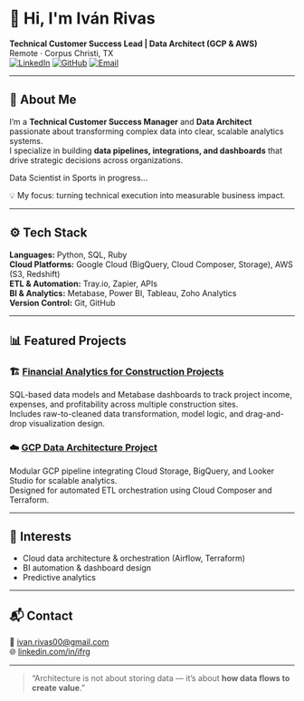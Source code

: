 # 👋 Hi, I'm Iván Rivas  

**Technical Customer Success Lead | Data Architect (GCP & AWS)**  
Remote · Corpus Christi, TX  
[![LinkedIn](https://img.shields.io/badge/LinkedIn-0077B5?logo=linkedin&logoColor=white)](https://www.linkedin.com/in/ifrg) 
[![GitHub](https://img.shields.io/badge/GitHub-181717?logo=github&logoColor=white)](https://github.com/ivanrivasgr)
[![Email](https://img.shields.io/badge/Email-ivan.rivas00@gmail.com-D14836?logo=gmail&logoColor=white)](mailto:ivan.rivas00@gmail.com)

---

## 🚀 About Me
I’m a **Technical Customer Success Manager** and **Data Architect** passionate about transforming complex data into clear, scalable analytics systems.  
I specialize in building **data pipelines, integrations, and dashboards** that drive strategic decisions across organizations.

Data Scientist in Sports in progress...

💡 My focus: turning technical execution into measurable business impact.

---

## ⚙️ Tech Stack
**Languages:** Python, SQL, Ruby  
**Cloud Platforms:** Google Cloud (BigQuery, Cloud Composer, Storage), AWS (S3, Redshift)  
**ETL & Automation:** Tray.io, Zapier, APIs  
**BI & Analytics:** Metabase, Power BI, Tableau, Zoho Analytics  
**Version Control:** Git, GitHub  

---

## 📊 Featured Projects

### 🏗️ [Financial Analytics for Construction Projects](https://github.com/ivanrivasgr/financial_analytics_construction_projects)
SQL-based data models and Metabase dashboards to track project income, expenses, and profitability across multiple construction sites.  
Includes raw-to-cleaned data transformation, model logic, and drag-and-drop visualization design.

### ☁️ [GCP Data Architecture Project](https://github.com/ivanrivasgr/gcp_data_architecture_project)
Modular GCP pipeline integrating Cloud Storage, BigQuery, and Looker Studio for scalable analytics.  
Designed for automated ETL orchestration using Cloud Composer and Terraform.

---

## 🧠 Interests
- Cloud data architecture & orchestration (Airflow, Terraform)  
- BI automation & dashboard design  
- Predictive analytics 

---

## 📬 Contact
📧 [ivan.rivas00@gmail.com](mailto:ivan.rivas00@gmail.com)  
🌐 [linkedin.com/in/ifrg](https://www.linkedin.com/in/ifrg)

---

> “Architecture is not about storing data — it’s about **how data flows to create value**.”

